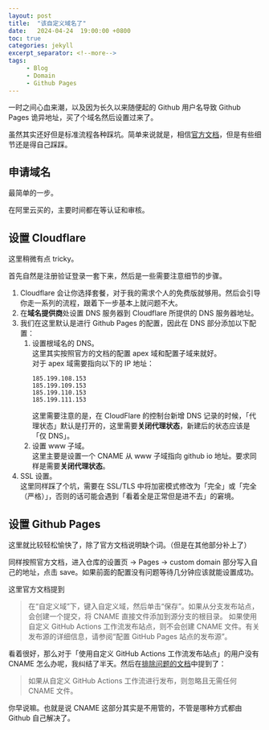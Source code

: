 ```yaml
---
layout: post
title:  "该自定义域名了"
date:   2024-04-24  19:00:00 +0800
toc: true
categories: jekyll 
excerpt_separator: <!--more-->
tags:
     - Blog
     - Domain
     - Github Pages
---
```


一时之间心血来潮，以及因为长久以来随便起的 Github 用户名导致 Github Pages 诡异地址，买了个域名然后设置过来了。  

虽然其实还好但是标准流程各种踩坑。简单来说就是，相信[官方文档](https://docs.github.com/zh/pages/configuring-a-custom-domain-for-your-github-pages-site/managing-a-custom-domain-for-your-github-pages-site)，但是有些细节还是得自己踩踩。  

<!--more-->

## 申请域名

最简单的一步。  

在阿里云买的，主要时间都在等认证和审核。

## 设置 Cloudflare

这里稍微有点 tricky。  

首先自然是注册验证登录一套下来，然后是一些需要注意细节的步骤。

1. Cloudflare 会让你选择套餐，对于我的需求个人的免费版就够用。然后会引导你走一系列的流程，跟着下一步基本上就问题不大。  
2. 在**域名提供商**处设置 DNS 服务器到 Cloudflare 所提供的 DNS 服务器地址。  
3. 我们在这里默认是进行 Github Pages 的配置，因此在 DNS 部分添加以下配置：  
   1. 设置根域名的 DNS。  
        这里其实按照官方的文档的配置 apex 域和配置子域来就好。  
        对于 apex 域需要指向以下的 IP 地址：  
        ```
        185.199.108.153
        185.199.109.153
        185.199.110.153
        185.199.111.153
        ```
        这里需要注意的是，在 CloudFlare 的控制台新增 DNS 记录的时候，「代理状态」默认是打开的，这里需要**关闭代理状态**，新建后的状态应该是「仅 DNS」。  
   2. 设置 www 子域。  
        这里主要是设置一个 CNAME 从 www 子域指向 github io 地址。要求同样是需要**关闭代理状态**。  
4. SSL 设置。  
    这里同样踩了个坑，需要在 SSL/TLS 中将加密模式修改为「完全」或「完全（严格）」，否则的话可能会遇到「看着全是正常但是进不去」的窘境。  

## 设置 Github Pages

这里就比较轻松愉快了，除了官方文档说明缺个词。（但是在其他部分补上了）  

同样按照官方文档，进入仓库的设置页 -> Pages -> custom domain 部分写入自己的地址，点击 save。如果前面的配置没有问题等待几分钟应该就能设置成功。  

这里官方文档提到  

> 在“自定义域”下，键入自定义域，然后单击“保存”。如果从分支发布站点，会创建一个提交，将 CNAME 直接文件添加到源分支的根目录。 如果使用自定义 GitHub Actions 工作流发布站点，则不会创建 CNAME 文件。有关发布源的详细信息，请参阅“配置 GitHub Pages 站点的发布源”。

看着很好，那么对于「使用自定义 GitHub Actions 工作流发布站点」的用户没有 CNAME 怎么办呢，我纠结了半天。然后在[排除问题的文档](https://docs.github.com/zh/pages/configuring-a-custom-domain-for-your-github-pages-site/troubleshooting-custom-domains-and-github-pages#cname-errors)中提到了：  

> 如果从自定义 GitHub Actions 工作流进行发布，则忽略且无需任何 CNAME 文件。  

你早说嘛。也就是说 CNAME 这部分其实是不用管的，不管是哪种方式都由 Github 自己解决了。


